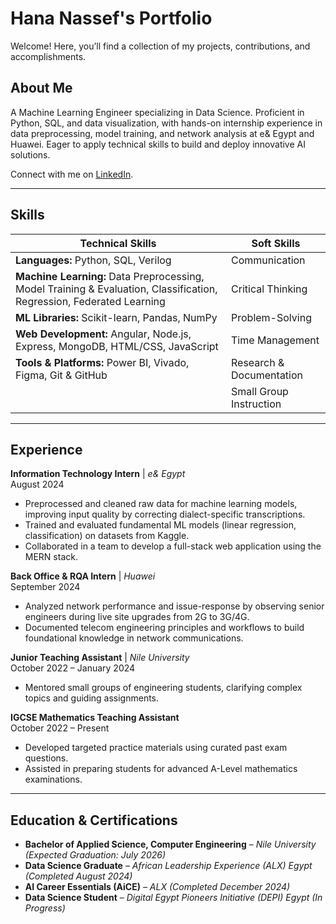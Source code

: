 # Hana Nassef's Portfolio

Welcome! Here, you’ll find a collection of my projects, contributions, and accomplishments. 

## About Me
A Machine Learning Engineer specializing in Data Science. Proficient in Python, SQL, and data visualization, with hands-on internship experience in data preprocessing, model training, and network analysis at e& Egypt and Huawei. Eager to apply technical skills to build and deploy innovative AI solutions.

Connect with me on [LinkedIn](https://www.linkedin.com/in/hana-nassef/).


---

## Skills

| **Technical Skills** | **Soft Skills** |
|----------------------|-----------------|
| **Languages:** Python, SQL, Verilog | Communication |
| **Machine Learning:** Data Preprocessing, Model Training & Evaluation, Classification, Regression, Federated Learning | Critical Thinking |
| **ML Libraries:** Scikit-learn, Pandas, NumPy | Problem-Solving |
| **Web Development:** Angular, Node.js, Express, MongoDB, HTML/CSS, JavaScript | Time Management |
| **Tools & Platforms:** Power BI, Vivado, Figma, Git & GitHub | Research & Documentation |
|  | Small Group Instruction |

---


## Experience

**Information Technology Intern** | *e& Egypt*  
August 2024  
- Preprocessed and cleaned raw data for machine learning models, improving input quality by correcting dialect-specific transcriptions.
- Trained and evaluated fundamental ML models (linear regression, classification) on datasets from Kaggle.
- Collaborated in a team to develop a full-stack web application using the MERN stack.

**Back Office & RQA Intern** | *Huawei*  
September 2024  
- Analyzed network performance and issue-response by observing senior engineers during live site upgrades from 2G to 3G/4G.
- Documented telecom engineering principles and workflows to build foundational knowledge in network communications.

**Junior Teaching Assistant** | *Nile University*  
October 2022 – January 2024  
- Mentored small groups of engineering students, clarifying complex topics and guiding assignments.

**IGCSE Mathematics Teaching Assistant**  
October 2022 – Present  
- Developed targeted practice materials using curated past exam questions.
- Assisted in preparing students for advanced A-Level mathematics examinations.

---

## Education & Certifications

- **Bachelor of Applied Science, Computer Engineering** – *Nile University*  
  *(Expected Graduation: July 2026)*
- **Data Science Graduate** – *African Leadership Experience (ALX) Egypt* *(Completed August 2024)*
- **AI Career Essentials (AiCE)** – *ALX* *(Completed December 2024)*
- **Data Science Student** – *Digital Egypt Pioneers Initiative (DEPI) Egypt* *(In Progress)*
